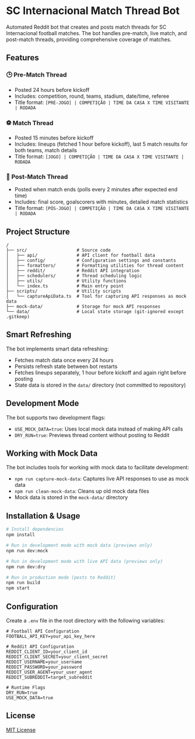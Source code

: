 # SC Internacional Match Thread Bot

Automated Reddit bot that creates and posts match threads for SC Internacional football matches. The bot handles pre-match, live match, and post-match threads, providing comprehensive coverage of matches.

## Features

### 🕒 Pre-Match Thread
- Posted 24 hours before kickoff
- Includes: competition, round, teams, stadium, date/time, referee
- Title format: `[PRÉ-JOGO] | COMPETIÇÃO | TIME DA CASA X TIME VISITANTE | RODADA`

### ⚽ Match Thread
- Posted 15 minutes before kickoff
- Includes: lineups (fetched 1 hour before kickoff), last 5 match results for both teams, match details
- Title format: `[JOGO] | COMPETIÇÃO | TIME DA CASA X TIME VISITANTE | RODADA`

### 🏁 Post-Match Thread
- Posted when match ends (polls every 2 minutes after expected end time)
- Includes: final score, goalscorers with minutes, detailed match statistics
- Title format: `[PÓS-JOGO] | COMPETIÇÃO | TIME DA CASA X TIME VISITANTE | RODADA`

## Project Structure

```
/
├── src/                   # Source code
│   ├── api/               # API client for football data
│   ├── config/            # Configuration settings and constants
│   ├── formatters/        # Formatting utilities for thread content
│   ├── reddit/            # Reddit API integration
│   ├── schedulers/        # Thread scheduling logic
│   ├── utils/             # Utility functions
│   └── index.ts           # Main entry point
├── scripts/               # Utility scripts
│   └── captureApiData.ts  # Tool for capturing API responses as mock data
├── mock-data/             # Storage for mock API responses
└── data/                  # Local state storage (git-ignored except .gitkeep)
```

## Smart Refreshing

The bot implements smart data refreshing:
- Fetches match data once every 24 hours
- Persists refresh state between bot restarts
- Fetches lineups separately, 1 hour before kickoff and again right before posting
- State data is stored in the `data/` directory (not committed to repository)

## Development Mode

The bot supports two development flags:

- `USE_MOCK_DATA=true`: Uses local mock data instead of making API calls
- `DRY_RUN=true`: Previews thread content without posting to Reddit

## Working with Mock Data

The bot includes tools for working with mock data to facilitate development:

- `npm run capture-mock-data`: Captures live API responses to use as mock data
- `npm run clean-mock-data`: Cleans up old mock data files
- Mock data is stored in the `mock-data/` directory

## Installation & Usage

```bash
# Install dependencies
npm install

# Run in development mode with mock data (previews only)
npm run dev:mock

# Run in development mode with live API data (previews only)
npm run dev:dry

# Run in production mode (posts to Reddit)
npm run build
npm start
```

## Configuration

Create a `.env` file in the root directory with the following variables:

```
# Football API Configuration
FOOTBALL_API_KEY=your_api_key_here

# Reddit API Configuration
REDDIT_CLIENT_ID=your_client_id
REDDIT_CLIENT_SECRET=your_client_secret
REDDIT_USERNAME=your_username
REDDIT_PASSWORD=your_password
REDDIT_USER_AGENT=your_user_agent
REDDIT_SUBREDDIT=target_subreddit

# Runtime Flags
DRY_RUN=true
USE_MOCK_DATA=true
```

## License

[MIT License](LICENSE)
